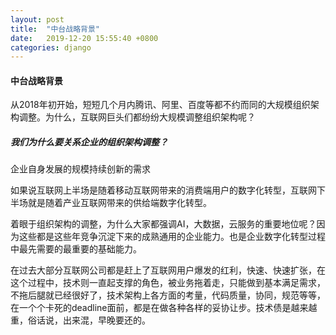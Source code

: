 ```yaml
---
layout: post
title:  "中台战略背景"
date:   2019-12-20 15:55:40 +0800
categories: django
---
```


#### 中台战略背景

从2018年初开始，短短几个月内腾讯、阿里、百度等都不约而同的大规模组织架构调整。为什么，互联网巨头们都纷纷大规模调整组织架构呢？

##### 我们为什么要关系企业的组织架构调整？

企业自身发展的规模持续创新的需求

如果说互联网上半场是随着移动互联网带来的消费端用户的数字化转型，互联网下半场就是随着产业互联网带来的供给端数字化转型。

着眼于组织架构的调整，为什么大家都强调AI，大数据，云服务的重要地位呢？因为这些都是这些年竞争沉淀下来的成熟通用的企业能力。也是企业数字化转型过程中最先需要的最重要的基础能力。

在过去大部分互联网公司都是赶上了互联网用户爆发的红利，快速、快速扩张，在这个过程中，技术则一直起支撑的角色，被业务拖着走，只能做到基本满足需求， 不拖后腿就已经很好了，技术架构上各方面的考量，代码质量，协同，规范等等，在一个个卡死的deadline面前，都是在做各种各样的妥协让步。技术债是越来越重，俗话说，出来混，早晚要还的。



